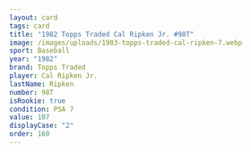 ```yaml
---
layout: card
tags: card
title: "1982 Topps Traded Cal Ripken Jr. #98T"
image: /images/uploads/1983-topps-traded-cal-ripken-7.webp
sport: Baseball
year: "1982"
brand: Topps Traded
player: Cal Ripken Jr.
lastName: Ripken
number: 98T
isRookie: true
condition: PSA 7
value: 107
displayCase: "2"
order: 160
---
```

